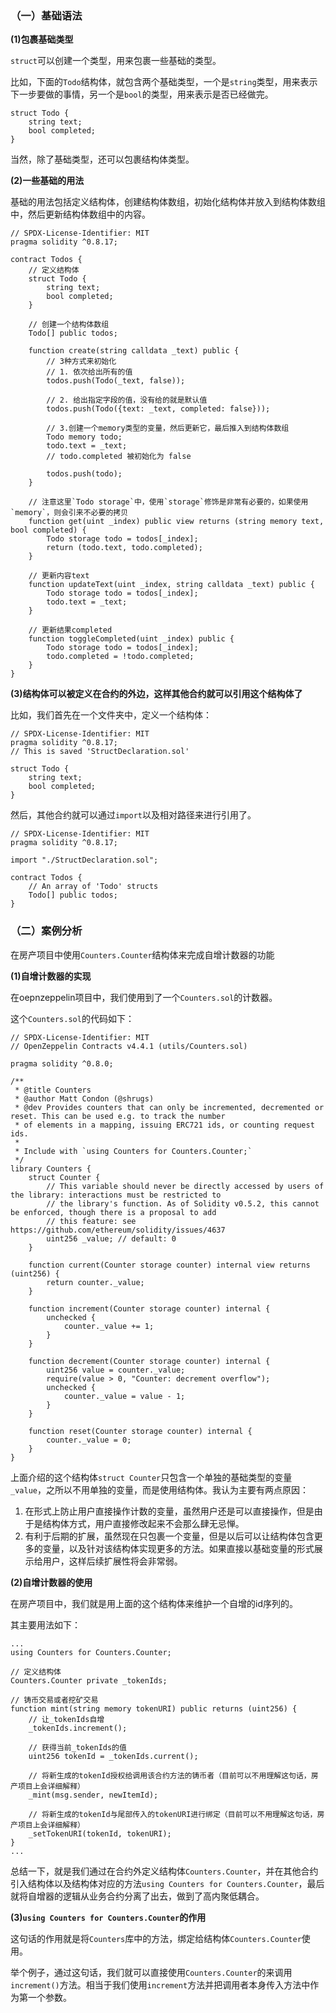 ### （一）基础语法

**(1)包裹基础类型**

`struct`可以创建一个类型，用来包裹一些基础的类型。

比如，下面的`Todo`结构体，就包含两个基础类型，一个是`string`类型，用来表示下一步要做的事情，另一个是`bool`的类型，用来表示是否已经做完。

```solidity
struct Todo {
    string text;
    bool completed;
}
```

当然，除了基础类型，还可以包裹结构体类型。

**(2)一些基础的用法**

基础的用法包括定义结构体，创建结构体数组，初始化结构体并放入到结构体数组中，然后更新结构体数组中的内容。

```solidity
// SPDX-License-Identifier: MIT
pragma solidity ^0.8.17;

contract Todos {
	// 定义结构体
    struct Todo {
        string text;
        bool completed;
    }

    // 创建一个结构体数组
    Todo[] public todos;

    function create(string calldata _text) public {
        // 3种方式来初始化
        // 1. 依次给出所有的值
        todos.push(Todo(_text, false));

        // 2. 给出指定字段的值，没有给的就是默认值
        todos.push(Todo({text: _text, completed: false}));

        // 3.创建一个memory类型的变量，然后更新它，最后推入到结构体数组
        Todo memory todo;
        todo.text = _text;
        // todo.completed 被初始化为 false
        
        todos.push(todo);
    }

    // 注意这里`Todo storage`中，使用`storage`修饰是非常有必要的，如果使用`memory`，则会引来不必要的拷贝
    function get(uint _index) public view returns (string memory text, bool completed) {
        Todo storage todo = todos[_index];
        return (todo.text, todo.completed);
    }

    // 更新内容text
    function updateText(uint _index, string calldata _text) public {
        Todo storage todo = todos[_index];
        todo.text = _text;
    }

    // 更新结果completed
    function toggleCompleted(uint _index) public {
        Todo storage todo = todos[_index];
        todo.completed = !todo.completed;
    }
}
```

**(3)结构体可以被定义在合约的外边，这样其他合约就可以引用这个结构体了**

比如，我们首先在一个文件夹中，定义一个结构体：

```solidity
// SPDX-License-Identifier: MIT
pragma solidity ^0.8.17;
// This is saved 'StructDeclaration.sol'

struct Todo {
    string text;
    bool completed;
}
```

然后，其他合约就可以通过`import`以及相对路径来进行引用了。

```solidity
// SPDX-License-Identifier: MIT
pragma solidity ^0.8.17;

import "./StructDeclaration.sol";

contract Todos {
    // An array of 'Todo' structs
    Todo[] public todos;
}
```

### （二）案例分析

在房产项目中使用`Counters.Counter`结构体来完成自增计数器的功能

**(1)自增计数器的实现**

在oepnzeppelin项目中，我们使用到了一个`Counters.sol`的计数器。

这个`Counters.sol`的代码如下：

```solidity
// SPDX-License-Identifier: MIT
// OpenZeppelin Contracts v4.4.1 (utils/Counters.sol)

pragma solidity ^0.8.0;

/**
 * @title Counters
 * @author Matt Condon (@shrugs)
 * @dev Provides counters that can only be incremented, decremented or reset. This can be used e.g. to track the number
 * of elements in a mapping, issuing ERC721 ids, or counting request ids.
 *
 * Include with `using Counters for Counters.Counter;`
 */
library Counters {
    struct Counter {
        // This variable should never be directly accessed by users of the library: interactions must be restricted to
        // the library's function. As of Solidity v0.5.2, this cannot be enforced, though there is a proposal to add
        // this feature: see https://github.com/ethereum/solidity/issues/4637
        uint256 _value; // default: 0
    }

    function current(Counter storage counter) internal view returns (uint256) {
        return counter._value;
    }

    function increment(Counter storage counter) internal {
        unchecked {
            counter._value += 1;
        }
    }

    function decrement(Counter storage counter) internal {
        uint256 value = counter._value;
        require(value > 0, "Counter: decrement overflow");
        unchecked {
            counter._value = value - 1;
        }
    }

    function reset(Counter storage counter) internal {
        counter._value = 0;
    }
}
```

上面介绍的这个结构体`struct Counter`只包含一个单独的基础类型的变量`_value`，之所以不用单独的变量，而是使用结构体。我认为主要有两点原因：

1. 在形式上防止用户直接操作计数的变量，虽然用户还是可以直接操作，但是由于是结构体方式，用户直接修改起来不会那么肆无忌惮。
2. 有利于后期的扩展，虽然现在只包裹一个变量，但是以后可以让结构体包含更多的变量，以及针对该结构体实现更多的方法。如果直接以基础变量的形式展示给用户，这样后续扩展性将会非常弱。

**(2)自增计数器的使用**

在房产项目中，我们就是用上面的这个结构体来维护一个自增的id序列的。

其主要用法如下：

```solidity
...
using Counters for Counters.Counter;

// 定义结构体
Counters.Counter private _tokenIds;

// 铸币交易或者挖矿交易
function mint(string memory tokenURI) public returns (uint256) {
	// 让_tokenIds自增
	_tokenIds.increment();
	
	// 获得当前_tokenIds的值
	uint256 tokenId = _tokenIds.current();
	
	// 将新生成的tokenId授权给调用该合约方法的铸币者（目前可以不用理解这句话，房产项目上会详细解释）
	_mint(msg.sender, newItemId);
	
	// 将新生成的tokenId与尾部传入的tokenURI进行绑定（目前可以不用理解这句话，房产项目上会详细解释）
	_setTokenURI(tokenId, tokenURI);
}
...
```

总结一下，就是我们通过在合约外定义结构体`Counters.Counter`，并在其他合约引入结构体以及结构体对应的方法`using Counters for Counters.Counter`，最后就将自增器的逻辑从业务合约分离了出去，做到了高内聚低耦合。

**(3)`using Counters for Counters.Counter`的作用**

这句话的作用就是将`Counters`库中的方法，绑定给结构体`Counters.Counter`使用。

举个例子，通过这句话，我们就可以直接使用`Counters.Counter`的来调用`increment()`方法。相当于我们使用`increment`方法并把调用者本身传入方法中作为第一个参数。
